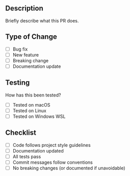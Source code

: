 ## Description

Briefly describe what this PR does.

## Type of Change

- [ ] Bug fix
- [ ] New feature
- [ ] Breaking change
- [ ] Documentation update

## Testing

How has this been tested?

- [ ] Tested on macOS
- [ ] Tested on Linux
- [ ] Tested on Windows WSL

## Checklist

- [ ] Code follows project style guidelines
- [ ] Documentation updated
- [ ] All tests pass
- [ ] Commit messages follow conventions
- [ ] No breaking changes (or documented if unavoidable)
